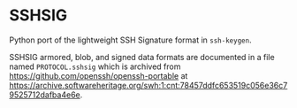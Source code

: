 SSHSIG
======

Python port of the lightweight SSH Signature format in `ssh-keygen`.

SSHSIG armored, blob, and signed data formats are documented in a file named
`PROTOCOL.sshsig` which is archived from <https://github.com/openssh/openssh-portable> at
<https://archive.softwareheritage.org/swh:1:cnt:78457ddfc653519c056e36c79525712dafba4e6e>.
